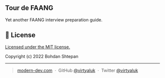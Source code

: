 
## Tour de FAANG

Yet another FAANG interview preparation guide.

## :green_book: License

[Licensed under the MIT license.](https://github.com/tour-de-FAANG/website/blob/master/LICENSE)

Copyright (c) 2022 Bohdan Shtepan

---

> [modern-dev.com](https://modern-dev.com) &nbsp;&middot;&nbsp;
> GitHub [@virtyaluk](https://github.com/virtyaluk) &nbsp;&middot;&nbsp;
> Twitter [@virtyaluk](https://twitter.com/virtyaluk)